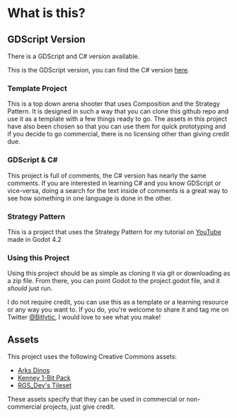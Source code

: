 # What is this?

## GDScript Version
There is a GDScript and C# version available.

This is the GDScript version, you can find the C# version [here]().

### Template Project
This is a top down arena shooter that uses Composition and the Strategy Pattern. It is designed in such a way that you can clone this github repo and use it as a template with a few things ready to go. The assets in this project have also been chosen so that you can use them for quick prototyping and if you decide to go commercial, there is no licensing other than giving credit due.


### GDScript & C#
This project is full of comments, the C# version has nearly the same comments. If you are interested in learning C# and you know GDScript or vice-versa, doing a search for the text inside of comments is a great way to see how something in one language is done in the other.

### Strategy Pattern
This is a project that uses the Strategy Pattern for my tutorial on [YouTube](www.youtube.com/bitlytic) made in Godot 4.2


### Using this Project

Using this project should be as simple as cloning it via git or downloading as a zip file. From there, you can point Godot to the project.godot file, and it _should_ just run.

I do not require credit, you can use this as a template or a learning resource or any way you want to. If you do, you're welcome to share it and tag me on Twitter [@Bitlytic](www.twitter.com/bitlytic), I would love to see what you make!


## Assets

This project uses the following Creative Commons assets:
- [Arks Dinos](https://arks.itch.io/dino-characters)
- [Kenney 1-Bit Pack](https://kenney.nl/assets/1-bit-pack)
- [RGS_Dev's Tileset](https://rgsdev.itch.io/free-cc0-top-down-tileset-template-pixel-art)

These assets specify that they can be used in commercial or non-commercial projects, just give credit.
